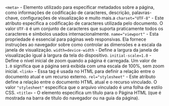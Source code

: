 `<meta>` - Elemento utilizado para especificar metadados sobre a página, como informações de codificação de caracteres, descrição, palavras-chave, configurações de visualização e muito mais.a
	`charset="UTF-8"` - Este atributo especifica a codificação de caracteres utilizada pelo documento. O valor `UTF-8` é um conjunto de caracteres que suporta praticamente todos os caracteres e símbolos usados internacionalmente.
	`name="viewport"` - Esta propriedade é essencial para páginas web responsivas. Ela fornece instruções ao navegador sobre como controlar as dimensões e a escala da janela de visualização.
	`width=device-width` - Define a largura da janela de visualização igual à largura da tela do dispositivo.
	`initial-scale=1.0` - Define o nível inicial de zoom quando a página é carregada. Um valor de `1.0` significa que a página será exibida com uma escala de 100%, sem zoom inicial.
`<link>` - Essa tag é usada no HTML para definir a relação entre o documento atual e um recurso externo.
	`rel="stylesheet"` - Este atributo define a relação entre o documento HTML atual e o recurso vinculado. O valor `"stylesheet"` especifica que o arquivo vinculado é uma folha de estilo CSS.
`<title>` - O elemento especifica um título para o Página HTML (que é mostrada na barra de título do navegador ou na guia da página).